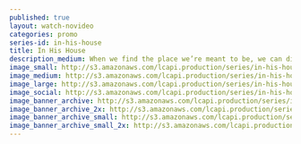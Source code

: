 ```yaml
---
published: true
layout: watch-novideo
categories: promo
series-id: in-his-house
title: In His House
description_medium: When we find the place we’re meant to be, we can discover more about ourselves than we thought possible. But the search for purpose sometimes leads to unexpected places. You never know where the journey will take you when it begins In His House.
image_small: http://s3.amazonaws.com/lcapi.production/series/in-his-house/300x200.jpg
image_medium: http://s3.amazonaws.com/lcapi.production/series/in-his-house/600x400.jpg
image_large: http://s3.amazonaws.com/lcapi.production/series/in-his-house/1200x800.jpg
image_social: http://s3.amazonaws.com/lcapi.production/series/in-his-house/400x400.jpg
image_banner_archive: http://s3.amazonaws.com/lcapi.production/series/in-his-house/1500x340.jpg
image_banner_archive_2x: http://s3.amazonaws.com/lcapi.production/series/in-his-house/3000x680.jpg
image_banner_archive_small: http://s3.amazonaws.com/lcapi.production/series/in-his-house/480x340.jpg
image_banner_archive_small_2x: http://s3.amazonaws.com/lcapi.production/series/in-his-house/960x680.jpg
---
```

